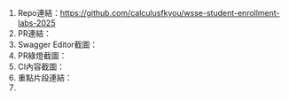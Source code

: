 1. Repo連結：https://github.com/calculusfkyou/wsse-student-enrollment-labs-2025
2. PR連結：
3. Swagger Editor截圖：
4. PR綠燈截圖：
5. CI內容截圖：
6. 重點片段連結：
7. 
